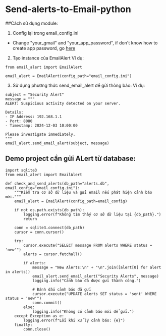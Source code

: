 # Send-alerts-to-Email-python
##Cách sử dụng module:
1. Config lại trong email_config.ini
- Change "your_gmail" and "your_app_password", if don't know how to create app password, go [here](https://myaccount.google.com/apppasswords?pli=1&rapt=AEjHL4OVlHBZyIzfrw29E_Q4mYB5-Ei_wmrnL7Bw5Mvr51ST_6r9yfNADQL6wxYkdzGYKzB5DULwwhRcJaOEfKjloUDyhUbRCHUonLcj99aCP6EDXzOBBFM)
2. Tạo instance của EmailAlert
Ví dụ:
```
from email_alert import EmailAlert

email_alert = EmailAlert(config_path="email_config.ini")

```
3. Sử dụng phương thức send_email_alert để gửi thông báo:
Ví dụ:
```
subject = "Security Alert"
message = """
ALERT: Suspicious activity detected on your server.

Details:
- IP Address: 192.168.1.1
- Port: 8080
- Timestamp: 2024-12-03 10:00:00

Please investigate immediately.
"""
email_alert.send_email_alert(subject, message)

```
## Demo project cần gửi ALert từ database:
```
import sqlite3
from email_alert import EmailAlert

def check_and_send_alerts(db_path="alerts.db", email_config="email_config.ini"):
    """Kiểm tra cơ sở dữ liệu và gửi email nếu phát hiện cảnh báo mới."""
    email_alert = EmailAlert(config_path=email_config)
    
    if not os.path.exists(db_path):
        logging.error(f"Không tìm thấy cơ sở dữ liệu tại {db_path}.")
        return

    conn = sqlite3.connect(db_path)
    cursor = conn.cursor()

    try:
        cursor.execute("SELECT message FROM alerts WHERE status = 'new'")
        alerts = cursor.fetchall()

        if alerts:
            message = "New Alerts:\n" + "\n".join([alert[0] for alert in alerts])
            email_alert.send_email_alert("Security Alerts", message)
            logging.info("Cảnh báo đã được gửi thành công.")

            # Đánh dấu cảnh báo đã gửi
            cursor.execute("UPDATE alerts SET status = 'sent' WHERE status = 'new'")
            conn.commit()
        else:
            logging.info("Không có cảnh báo mới để gửi.")
    except Exception as e:
        logging.error(f"Lỗi khi xử lý cảnh báo: {e}")
    finally:
        conn.close()
```
